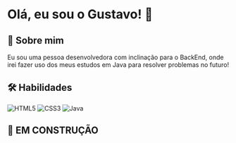 # Olá, eu sou o **Gustavo**! 👋


## 🚀 Sobre mim
Eu sou uma pessoa desenvolvedora com inclinação para o BackEnd, onde irei fazer uso dos meus estudos em Java para resolver problemas no futuro!


## 🛠 Habilidades

![HTML5](https://img.shields.io/badge/HTML5-E34F26?style=for-the-badge&logo=html5&logoColor=white)
![CSS3](https://img.shields.io/badge/CSS3-1572B6?style=for-the-badge&logo=css3&logoColor=white)
![Java](https://img.shields.io/badge/java-%23ED8B00.svg?style=for-the-badge&logo=openjdk&logoColor=white)


## 🚧 **EM CONSTRUÇÃO**